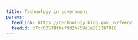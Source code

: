 ```yaml
---
title: Technology in government
params:
  feedlink: https://technology.blog.gov.uk/feed/
  feedid: c7cc03538fbef9d2b759e1a3122b7016
---
```

